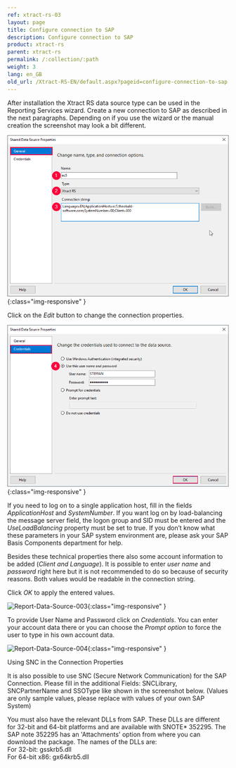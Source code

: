```yaml
---
ref: xtract-rs-03
layout: page
title: Configure connection to SAP
description: Configure connection to SAP
product: xtract-rs
parent: xtract-rs
permalink: /:collection/:path
weight: 3
lang: en_GB
old_url: /Xtract-RS-EN/default.aspx?pageid=configure-connection-to-sap
---
```


After installation the Xtract RS data source type can be used in the Reporting Services wizard. Create a new connection to SAP as described in the next paragraphs. Depending on if you use the wizard or the manual creation the screenshot may look a bit different.

![Report-Data-Source-001](/img/content/Report-Data-Source-001.png){:class="img-responsive" }

Click on the *Edit* button to change the connection properties.

    
![Report-Data-Source-002](/img/content/Report-Data-Source-002.png){:class="img-responsive" }


If you need to log on to a single application host, fill in the fields *ApplicationHost* and *SystemNumber*. If you want log on by load-balancing the message server field, the logon group and SID must be entered and the *UseLoadBalancing* property must be set to true. If you don’t know what these parameters in your SAP system environment are, please ask your SAP Basis Components department for help.


Besides these technical properties there also some account information to be added (*Client and Language*). It is possible to enter *user name* and *password* right here but it is not recommended to do so because of security reasons. Both values would be readable in the connection string.

Click *OK* to apply the entered values.

![Report-Data-Source-003](/img/content/Report-Data-Source-003.png){:class="img-responsive" }

To provide User Name and Password click on *Credentials*. You can enter your account data there or you can choose the *Prompt option* to force the user to type in his own account data.

![Report-Data-Source-004](/img/content/Report-Data-Source-004.png){:class="img-responsive" }

Using SNC in the Connection Properties

It is also possible to use SNC (Secure Network Communication) for the SAP Connection. 
Please fill in the additional Fields: SNCLibrary, SNCPartnerName and SSOType like shown in the screenshot below. 
(Values are only sample values, please replace with values of your own SAP System) 

You must also have the relevant DLLs from SAP. These DLLs are different for 32-bit and 64-bit platforms and are available with SNOTE* 352295. The SAP note 352295 has an 'Attachments' option from where you can download the package. The names of the DLLs are:<br>
For 32-bit: gsskrb5.dll<br>
For 64-bit x86: gx64krb5.dll<br>

